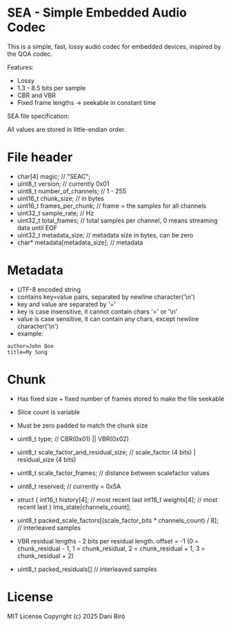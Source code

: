 # SEA - Simple Embedded Audio Codec

This is a simple, fast, lossy audio codec for embedded devices, inspired by the QOA codec.

Features:

- Lossy
- 1.3 - 8.5 bits per sample
- CBR and VBR
- Fixed frame lengths -> seekable in constant time

SEA file specification:

All values are stored in little-endian order.

# File header

- char[4] magic; // "SEAC";
- uint8_t version; // currently 0x01
- uint8_t number_of_channels; // 1 - 255
- uint16_t chunk_size; // in bytes
- uint16_t frames_per_chunk; // frame = the samples for all channels
- uint32_t sample_rate; // Hz
- uint32_t total_frames; // total samples per channel, 0 means streaming data until EOF
- uint32_t metadata_size; // metadata size in bytes, can be zero
- char\* metadata[metadata_size]; // metadata

# Metadata

- UTF-8 encoded string
- contains key=value pairs, separated by newline character('\n')
- key and value are separated by '='
- key is case insensitive, it cannot contain chars '=' or '\n'
- value is case sensitive, it can contain any chars, except newline character('\n')
- example:

```
author=John Doe
title=My Song
```

# Chunk

- Has fixed size + fixed number of frames stored to make the file seekable
- Slice count is variable
- Must be zero padded to match the chunk size

- uint8_t type; // CBR(0x01) || VBR(0x02)
- uint8_t scale_factor_and_residual_size; // scale_factor (4 bits) | residual_size (4 bits)
- uint8_t scale_factor_frames; // distance between scalefactor values
- uint8_t reserved; // currently = 0x5A

- struct {
  int16_t history[4]; // most recent last
  int16_t weights[4]; // most recent last
  } lms_state[channels_count];

- uint8_t packed_scale_factors[(scale_factor_bits * channels_count) / 8]; // interleaved samples

- VBR residual lengths - 2 bits per residual length. offset = -1 (0 = chunk_residual - 1, 1 = chunk_residual, 2 = chunk_residual + 1, 3 = chunk_residual + 2)

- uint8_t packed_residuals[] // interleaved samples

# License

MIT License
Copyright (c) 2025 Dani Biró
